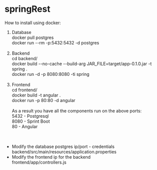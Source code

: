 # springRest
How to install using docker:

1) Database <br />
    docker pull postgres <br />
    docker run --rm -p:5432:5432 -d postgres <br />
    <br />
2) Backend <br />
    cd backend/ <br />
    docker build --no-cache --build-arg JAR_FILE=target/app-0.1.0.jar -t spring . <br />
    docker run -d -p 8080:8080 -ti spring <br />
    <br />
3) Frontend <br />
    cd frontend/ <br />
    docker build -t angular . <br />
    docker run -p 80:80 -d angular <br />
    <br />
As a result you have all the components run on the above ports: <br />
    5432 - Postgresql<br />
    8080 - Sprint Boot<br />
    80 - Angular<br />
    <br />
    <br />
* Modify the database postgres ip/port - credentials <br />
backend/src/main/resources/application.properties<br />
* Modify the frontend ip for the backend <br />
frontend/app/controllers.js<br />
